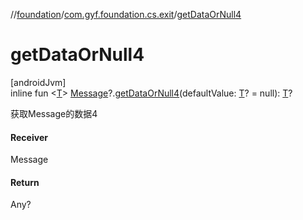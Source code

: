 //[foundation](../../index.md)/[com.gyf.foundation.cs.exit](index.md)/[getDataOrNull4](get-data-or-null4.md)

# getDataOrNull4

[androidJvm]\
inline fun &lt;[T](get-data-or-null4.md)&gt; [Message](https://developer.android.com/reference/kotlin/android/os/Message.html)?.[getDataOrNull4](get-data-or-null4.md)(defaultValue: [T](get-data-or-null4.md)? = null): [T](get-data-or-null4.md)?

获取Message的数据4

#### Receiver

Message

#### Return

Any?